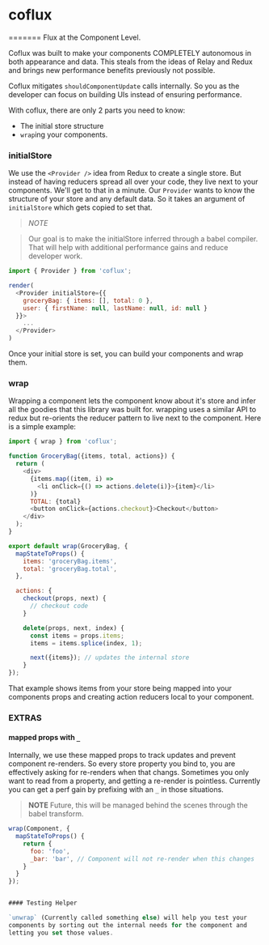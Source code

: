 # coflux
=======
Flux at the Component Level.

Coflux was built to make your components COMPLETELY autonomous
in both appearance and data. This steals from the ideas of Relay and
Redux and brings new performance benefits previously not possible.

Coflux mitigates `shouldComponentUpdate` calls internally. So you as
the developer can focus on building UIs instead of ensuring
performance.

With coflux, there are only 2 parts you need to know:

* The initial store structure
* `wrap`ing your components.

### initialStore

We use the `<Provider />` idea from Redux to create a single store. But
instead of having reducers spread all over your code, they live next
to your components. We'll get to that in a minute. Our `Provider`
wants to know the structure of your store and any default data. So it
takes an argument of `initialStore` which gets copied to set that. 

> *NOTE*

> Our goal is to make the initialStore inferred through a babel
> compiler. That will help with additional performance gains and reduce
> developer work.

```js
import { Provider } from 'coflux';

render(
  <Provider initialStore={{
    groceryBag: { items: [], total: 0 },
    user: { firstName: null, lastName: null, id: null }
  }}>
    ...
  </Provider>
)
```

Once your initial store is set, you can build your components
and wrap them.

### wrap

Wrapping a component lets the component know about it's store and
infer all the goodies that this library was built for. wrapping
uses a similar API to redux but re-orients the reducer pattern to
live next to the component. Here is a simple example:


```js
import { wrap } from 'coflux';

function GroceryBag({items, total, actions}) {
  return (
    <div>
      {items.map((item, i) =>
        <li onClick={() => actions.delete(i)}>{item}</li>
      )}
      TOTAL: {total}
      <button onClick={actions.checkout}>Checkout</button>
    </div>
  );
}

export default wrap(GroceryBag, {
  mapStateToProps() {
    items: 'groceryBag.items',
    total: 'groceryBag.total',
  },

  actions: {
    checkout(props, next) {
      // checkout code
    }

    delete(props, next, index) {
      const items = props.items;
      items = items.splice(index, 1);

      next({items}); // updates the internal store
    }
});
```

That example shows items from your store being mapped into your
components props and creating action reducers local to your component.



### EXTRAS

#### mapped props with `_`

Internally, we use these mapped props to track updates and prevent
component re-renders. So every store property you bind to, you are
effectively asking for re-renders when that changs. Sometimes
you only want to read from a property, and getting a re-render is
pointless. Currently you can get a perf gain by prefixing with an `_`
in those situations.

> **NOTE**
> Future, this will be managed behind the scenes through the babel transform.

```js
wrap(Component, {
  mapStateToProps() {
    return {
      foo: 'foo',
      _bar: 'bar', // Component will not re-render when this changes
    }
  }
});


#### Testing Helper

`unwrap` (Currently called something else) will help you test your
components by sorting out the internal needs for the component and
letting you set those values.
